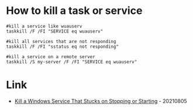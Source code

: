 # How to kill a task or service

```
#kill a service like wuauserv
taskkill /F /FI "SERVICE eq wuauserv"

#kill all services that are not responding
taskkill /F /FI "sstatus eq not responding"

#kill a service on a remote server
taskkill /S my-server /F /FI "SERVICE eq wuauserv"
```

# Link

* [Kill a Windows Service That Stucks on Stopping or Starting](http://woshub.com/killing-windows-services-that-hang-on-stopping/) - 20210805
